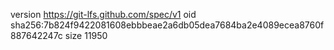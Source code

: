version https://git-lfs.github.com/spec/v1
oid sha256:7b824f9422081608ebbbeae2a6db05dea7684ba2e4089ecea8760f887642247c
size 11950
